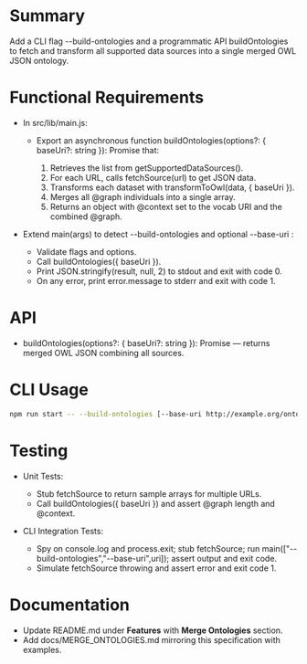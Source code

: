 # Summary
Add a CLI flag --build-ontologies and a programmatic API buildOntologies to fetch and transform all supported data sources into a single merged OWL JSON ontology.

# Functional Requirements

- In src/lib/main.js:
  - Export an asynchronous function buildOntologies(options?: { baseUri?: string }): Promise<any> that:
    1. Retrieves the list from getSupportedDataSources().
    2. For each URL, calls fetchSource(url) to get JSON data.
    3. Transforms each dataset with transformToOwl(data, { baseUri }).
    4. Merges all @graph individuals into a single array.
    5. Returns an object with @context set to the vocab URI and the combined @graph.

- Extend main(args) to detect --build-ontologies and optional --base-uri <uri>:
  - Validate flags and options.
  - Call buildOntologies({ baseUri }).
  - Print JSON.stringify(result, null, 2) to stdout and exit with code 0.
  - On any error, print error.message to stderr and exit with code 1.

# API

- buildOntologies(options?: { baseUri?: string }): Promise<any> — returns merged OWL JSON combining all sources.

# CLI Usage

```bash
npm run start -- --build-ontologies [--base-uri http://example.org/ontology]
```

# Testing

- Unit Tests:
  - Stub fetchSource to return sample arrays for multiple URLs.
  - Call buildOntologies({ baseUri }) and assert @graph length and @context.

- CLI Integration Tests:
  - Spy on console.log and process.exit; stub fetchSource; run main(["--build-ontologies","--base-uri",uri]); assert output and exit code.
  - Simulate fetchSource throwing and assert error and exit code 1.

# Documentation

- Update README.md under **Features** with **Merge Ontologies** section.
- Add docs/MERGE_ONTOLOGIES.md mirroring this specification with examples.